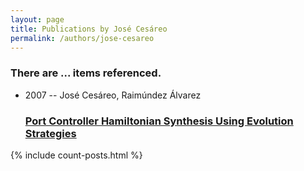 ```yaml
---
layout: page
title: Publications by José Cesáreo
permalink: /authors/jose-cesareo
---
```


<h3 id="number-posts">There are ... items referenced.</h3>
<ul class="post-list">
<li><span class='post-meta'>2007 -- José Cesáreo, Raimúndez Álvarez</span><h3><a class='post-link' href="{{ site.baseurl }}/port-controller-hamiltonian-synthesis-using-evolution-strategies">Port Controller Hamiltonian Synthesis Using Evolution Strategies</a></h3></li>

</ul>
{% include count-posts.html %}
